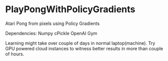 # PlayPongWithPolicyGradients
Atari Pong from pixels using Policy Gradients

Dependencies:
Numpy
cPickle
OpenAI Gym

Learning might take over couple of days in normal laptop(machine).
Try GPU powered cloud instances to witness better results in more than couple of hours.
